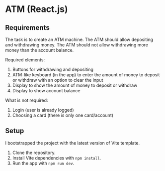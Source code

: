 # ATM (React.js)

## Requirements

The task is to create an ATM machine. The ATM should allow depositing and withdrawing money. The ATM should not allow withdrawing more money than the account balance.

Required elements:

1. Buttons for withdrawing and depositing
2. ATM-like keyboard (in the app) to enter the amount of money to deposit or withdraw with an option to clear the input
3. Display to show the amount of money to deposit or withdraw
4. Display to show account balance

What is not required:

1. Login (user is already logged)
2. Choosing a card (there is only one card/account)

## Setup

I bootstrapped the project with the latest version of Vite template.

1. Clone the repository.
2. Install Vite dependencies with `npm install`.
3. Run the app with `npm run dev`.
